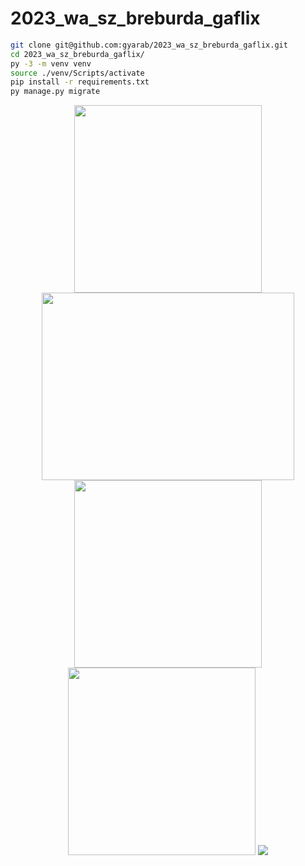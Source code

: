# 2023_wa_sz_breburda_gaflix
```bash
git clone git@github.com:gyarab/2023_wa_sz_breburda_gaflix.git
cd 2023_wa_sz_breburda_gaflix/
py -3 -m venv venv
source ./venv/Scripts/activate
pip install -r requirements.txt
py manage.py migrate

```
<p align="center" width="100%">
<img src="https://media1.tenor.com/m/rF0FAVZm63wAAAAC/bocchi-bocchi-the-rock.gif" width="300" height="300">
<img src="https://static.wikia.nocookie.net/frieren/images/6/62/Spell_to_create_mana_butterflies.gif/revision/latest/scale-to-width-down/300?cb=20240118235019" height="300" width="404" />
<br/>
<img src="https://i.kym-cdn.com/photos/images/original/002/708/201/88d.gif" width="300" height='300' />
<img src="https://img10.reactor.cc/pics/post/Frieren-Sousou-no-Frieren-Anime-%D1%84%D1%8D%D0%BD%D0%B4%D0%BE%D0%BC%D1%8B-8193731.gif" width="300" height="300" />
<img src="//imgur.com/dwqBDOd">
</p>

